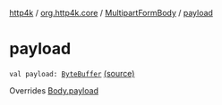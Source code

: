 [http4k](../../index.md) / [org.http4k.core](../index.md) / [MultipartFormBody](index.md) / [payload](./payload.md)

# payload

`val payload: `[`ByteBuffer`](http://docs.oracle.com/javase/6/docs/api/java/nio/ByteBuffer.html) [(source)](https://github.com/http4k/http4k/blob/master/http4k-multipart/src/main/kotlin/org/http4k/core/MultipartFormBody.kt#L70)

Overrides [Body.payload](../-body/payload.md)

